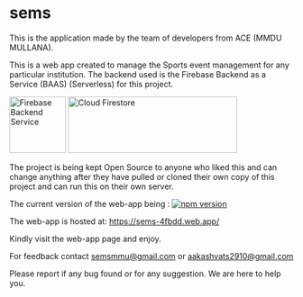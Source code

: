 # sems
This is the application made by the team of developers from ACE (MMDU MULLANA).

This is a web app created to manage the Sports event management for any particular institution.
The backend used is the Firebase Backend as a Service (BAAS) (Serverless) for this project. 

<img src="https://cdn4.iconfinder.com/data/icons/google-i-o-2016/512/google_firebase-512.png" alt="Firebase Backend Service" width="100" height="100"> <img src="https://miro.medium.com/fit/c/1838/551/1*nV3wzxQFRxz54OVZbOG2SQ.png" alt="Cloud Firestore" width="300" height="100">

The project is being kept Open Source to anyone who liked this and can change anything after they have pulled or cloned their own copy of this project and can run this on their own server.

The current version of the web-app being : [![npm version](https://badge.fury.io/js/survey-monkey-streams.svg)](//npmjs.com/package/survey-monkey-streams)

The web-app is hosted at: https://sems-4fbdd.web.app/

Kindly visit the web-app page and enjoy.

For feedback contact semsmmu@gmail.com or aakashvats2910@gmail.com

Please report if any bug found or for any suggestion. We are here to help you.
